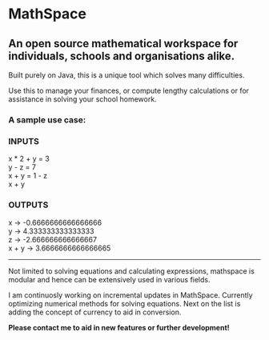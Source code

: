 # MathSpace

## An open source mathematical workspace for individuals, schools and organisations alike.

Built purely on Java, this is a unique tool which solves many difficulties. 

Use this to manage your finances, or compute lengthy calculations or for assistance in solving your school homework. 

### A sample use case:

### INPUTS

x * 2 + y = 3  
y - z = 7  
x + y = 1 - z  
x + y  

### OUTPUTS
x -> -0.6666666666666666  
y -> 4.333333333333333  
z -> -2.666666666666667  
x + y -> 3.6666666666666665  

------------------------------------------------------------------------------------------------------------------------------


Not limited to solving equations and calculating expressions, mathspace is modular and hence can be extensively used in various fields.






I am continuosly working on incremental updates in MathSpace. Currently optimizing numerical methods for solving equations. Next on the list is adding the concept of currency to aid in conversion.

**Please contact me to aid in new features or further development!**
